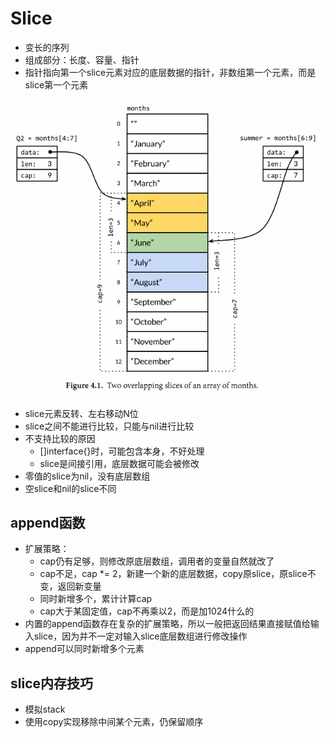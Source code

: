 # Slice
- 变长的序列
- 组成部分：长度、容量、指针
- 指针指向第一个slice元素对应的底层数据的指针，非数组第一个元素，而是slice第一个元素

<img src="https://raw.githubusercontent.com/huamaotang/my-images/master/slice-1.png" alt=""/>

- slice元素反转、左右移动N位
- slice之间不能进行比较，只能与nil进行比较
- 不支持比较的原因
    - []interface{}时，可能包含本身，不好处理
    - slice是间接引用，底层数据可能会被修改
- 零值的slice为nil，没有底层数组
- 空slice和nil的slice不同    

## append函数
- 扩展策略：
    - cap仍有足够，则修改原底层数组，调用者的变量自然就改了
    - cap不足，cap *= 2，新建一个新的底层数据，copy原slice，原slice不变，返回新变量
    - 同时新增多个，累计计算cap
    - cap大于某固定值，cap不再乘以2，而是加1024什么的
- 内置的append函数存在复杂的扩展策略，所以一般把返回结果直接赋值给输入slice，因为并不一定对输入slice底层数组进行修改操作
- append可以同时新增多个元素

## slice内存技巧
- 模拟stack
- 使用copy实现移除中间某个元素，仍保留顺序


